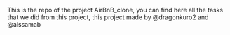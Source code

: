 This is the repo of the project AirBnB_clone, you can find here all the tasks that we did from this project, this project made by @dragonkuro2 and @aissamab
